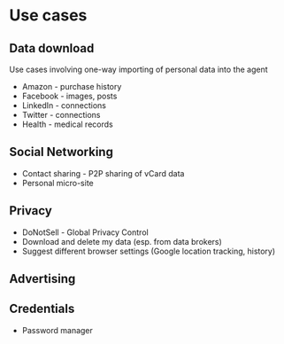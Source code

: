 # Use cases

## Data download

Use cases involving one-way importing of personal data into the agent

- Amazon - purchase history
- Facebook - images, posts
- LinkedIn - connections
- Twitter - connections
- Health - medical records

## Social Networking

- Contact sharing - P2P sharing of vCard data
- Personal micro-site

## Privacy

- DoNotSell - Global Privacy Control
- Download and delete my data (esp. from data brokers)
- Suggest different browser settings (Google location tracking, history)

## Advertising

## Credentials

- Password manager




